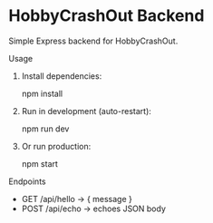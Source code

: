 # HobbyCrashOut Backend

Simple Express backend for HobbyCrashOut.

Usage

1. Install dependencies:

   npm install

2. Run in development (auto-restart):

   npm run dev

3. Or run production:

   npm start

Endpoints

- GET /api/hello -> { message }
- POST /api/echo -> echoes JSON body
